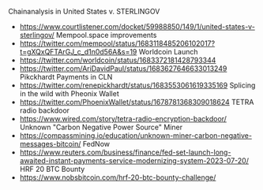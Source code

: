 Chainanalysis in United States v. STERLINGOV
  - <https://www.courtlistener.com/docket/59988850/149/1/united-states-v-sterlingov/>
Mempool.space improvements
  - <https://twitter.com/mempool/status/1683118485206102017?t=gXQxQFTArGJ_c_d1n0d56A&s=19>
Worldcoin Launch
  - <https://twitter.com/worldcoin/status/1683372181428793344>
  - <https://twitter.com/AriDavidPaul/status/1683627646633013249>
Pikckhardt Payments in CLN
  - <https://twitter.com/renepickhardt/status/1683553061619335169>
Splicing in the wild with Pheonix Wallet
  - <https://twitter.com/PhoenixWallet/status/1678781368309018624>
TETRA radio backdoor
  - <https://www.wired.com/story/tetra-radio-encryption-backdoor/>
Unknown "Carbon Negative Power Source" Miner
  - <https://compassmining.io/education/unknown-miner-carbon-negative-messages-bitcoin/>
FedNow
  - <https://www.reuters.com/business/finance/fed-set-launch-long-awaited-instant-payments-service-modernizing-system-2023-07-20/>
HRF 20 BTC Bounty
 - <https://www.nobsbitcoin.com/hrf-20-btc-bounty-challenge/>

